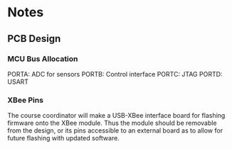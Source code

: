 # Notes

## PCB Design

### MCU Bus Allocation
PORTA: ADC for sensors
PORTB: Control interface
PORTC: JTAG
PORTD: USART

### XBee Pins
The course coordinator will make a USB-XBee interface board for flashing firmware onto the XBee module. Thus the module should be removable from the design, or its pins accessible to an external board as to allow for future flashing with updated software.
